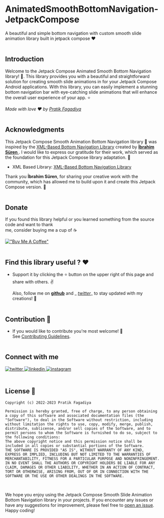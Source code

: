 # AnimatedSmoothBottomNavigation-JetpackCompose
A beautiful and simple bottom navigation with custom smooth slide animation library built in jetpack compose ❤️
 <br />
 <br />

## Introduction

Welcome to the Jetpack Compose Animated Smooth Bottom Navigation library! 🚀. This library provides you with a beautiful and straightforward solution for creating smooth slide animations in for your Jetpack Compose Android applications. With this library, you can easily implement a stunning bottom navigation bar with eye-catching slide animations that will enhance the overall user experience of your app. ⭐

_Made with love  ❤️ by  [Pratik Fagadiya](https://github.com/pratikfagadiya)_
 <br />
 <br />


## Acknowledgments

This Jetpack Compose Smooth Animation Bottom Navigation library 🚀 was inspired by the [XML-Based Bottom Navigation Library](https://github.com/ibrahimsn98/SmoothBottomBar) created by [**İbrahim Süren**
](https://github.com/ibrahimsn98). I would like to express our gratitude for their work, which served as the foundation for this Jetpack Compose library adaptation. 👏

- XML Based Library: [XML-Based Bottom Navigation Library](https://github.com/ibrahimsn98/SmoothBottomBar)

Thank you **İbrahim Süren**, for sharing your creative work with the community, which has allowed me to build upon it and create this Jetpack Compose version. 🙌
 <br />
 <br />

## Donate

If you found this library helpful or you learned something from the source code and want to thank  
me, consider buying me a cup of :coffee:

[!["Buy Me A Coffee"](https://www.buymeacoffee.com/assets/img/custom_images/yellow_img.png)](https://www.buymeacoffee.com/pratikf)  
<br />


## Find this library useful ? ❤️

- Support it by clicking the ⭐️ button on the upper right of this page and share with others. ✌️

  Also, follow me on __[github](https://github.com/PratikFagadiya)__ and _
  _[twitter](https://twitter.com/PFagadiya)__ to stay updated with my creations! 🤩    
  <br />

## Contribution 🤝

- If you would like to contribute you're most welcome! 💛    
  See [Contributing Guidelines](https://github.com/PratikFagadiya/FancyJetpackComposeDialog/blob/master/CONTRIBUTING.md).    
  <br />

## Connect with me

<div align="left">  
<a href="https://twitter.com/PFagadiya" target="https://twitter.com/PFagadiya">  
<img src=https://img.shields.io/badge/twitter-%2300acee.svg?&style=for-the-badge&logo=twitter&logoColor=white alt=twitter style="margin-bottom: 5px;" />  
</a>  
<a href="https://www.linkedin.com/in/pratik-fagadiya-79b8081b0/" target="https://www.linkedin.com/in/pratik-fagadiya-79b8081b0/">  
<img src=https://img.shields.io/badge/linkedin-%231E77B5.svg?&style=for-the-badge&logo=linkedin&logoColor=white alt=linkedin style="margin-bottom: 5px;" />  
</a>  
<a href="https://www.instagram.com/patrik.codes/?next=%2Fpatcoder%2F&hl=en" target="https://www.instagram.com/patrik.codes/?next=%2Fpatcoder%2F&hl=en">  
<img src=https://img.shields.io/badge/instagram-%23000000.svg?&style=for-the-badge&logo=instagram&logoColor=white alt=instagram style="margin-bottom: 5px;" />  
</a>  
</div>  
<br />  

## License 🔖
```
Copyright (c) 2022-2023 Pratik Fagadiya

Permission is hereby granted, free of charge, to any person obtaining a copy of this software and associated documentation files (the "Software"), to deal in the Software without restriction, including without limitation the rights to use, copy, modify, merge, publish, distribute, sublicense, and/or sell copies of the Software, and to permit persons to whom the Software is furnished to do so, subject to the following conditions:
The above copyright notice and this permission notice shall be included in all copies or substantial portions of the Software.
THE SOFTWARE IS PROVIDED "AS IS", WITHOUT WARRANTY OF ANY KIND, EXPRESS OR IMPLIED, INCLUDING BUT NOT LIMITED TO THE WARRANTIES OF MERCHANTABILITY, FITNESS FOR A PARTICULAR PURPOSE AND NONINFRINGEMENT. IN NO EVENT SHALL THE AUTHORS OR COPYRIGHT HOLDERS BE LIABLE FOR ANY CLAIM, DAMAGES OR OTHER LIABILITY, WHETHER IN AN ACTION OF CONTRACT, TORT OR OTHERWISE, ARISING FROM, OUT OF OR IN CONNECTION WITH THE SOFTWARE OR THE USE OR OTHER DEALINGS IN THE SOFTWARE.
```
 <br />

We hope you enjoy using the Jetpack Compose Smooth Slide Animation Bottom Navigation library in your projects. If you encounter any issues or have any suggestions for improvement, please feel free to [open an issue](https://github.com/PratikFagadiya/AnimatedSmoothBottomNavigation-JetpackCompose/issues). Happy coding!
